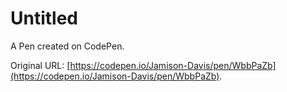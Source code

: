 # Untitled

A Pen created on CodePen.

Original URL: [https://codepen.io/Jamison-Davis/pen/WbbPaZb](https://codepen.io/Jamison-Davis/pen/WbbPaZb).

